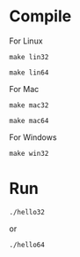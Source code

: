 # Compile

For Linux

```
make lin32
```

```
make lin64
```

For Mac

```
make mac32
```

```
make mac64
```

For Windows

```
make win32
```

# Run

```
./hello32
```

or

```
./hello64
```

